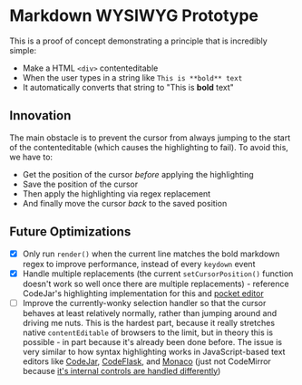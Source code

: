 # Markdown WYSIWYG Prototype

This is a proof of concept demonstrating a principle that is incredibly simple:

* Make a HTML `<div>` contenteditable
* When the user types in a string like `This is **bold** text`
* It automatically converts that string to "This is **bold** text"

## Innovation

The main obstacle is to prevent the cursor from always jumping to the start of the contenteditable (which causes the highlighting to fail). To avoid this, we have to:

* Get the position of the cursor *before* applying the highlighting
* Save the position of the cursor
* Then apply the highlighting via regex replacement
* And finally move the cursor *back* to the saved position

## Future Optimizations

- [x] Only run `render()` when the current line matches the bold markdown regex to improve performance, instead of every `keydown` event
- [x] Handle multiple replacements (the current `setCursorPosition()` function doesn't work so well once there are multiple replacements) - reference CodeJar's highlighting implementation for this and [pocket editor](https://codepen.io/aziis98/pen/vYOMvex)
- [ ] Improve the currently-wonky selection handler so that the cursor behaves at least relatively normally, rather than jumping around and driving me nuts. This is the hardest part, because it really stretches native `contentEditable` of browsers to the limit, but in theory this is possible - in part because it's already been done before. The issue is very similar to how syntax highlighting works in JavaScript-based text editors like [CodeJar](https://medv.io/codejar/), [CodeFlask](https://github.com/kazzkiq/CodeFlask), and [Monaco](https://github.com/microsoft/monaco-editor) (just not CodeMirror because [it's internal controls are handled differently](https://marijnhaverbeke.nl/blog/browser-input-reading.html))